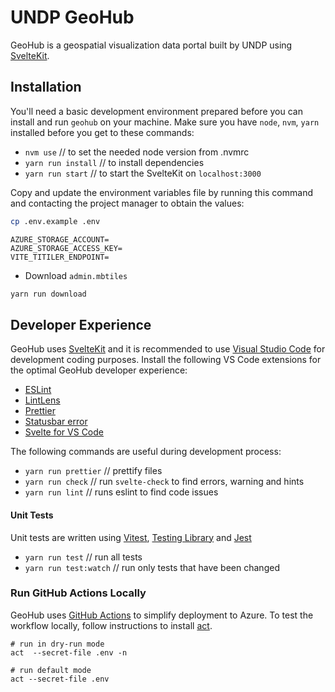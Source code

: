 # UNDP GeoHub

GeoHub is a geospatial visualization data portal built by UNDP using [SvelteKit](https://kit.svelte.dev/).

## Installation

You'll need a basic development environment prepared before you can install and run `geohub` on your machine.
Make sure you have `node`, `nvm`, `yarn` installed before you get to these commands:

- `nvm use` // to set the needed node version from .nvmrc
- `yarn run install` // to install dependencies
- `yarn run start` // to start the SvelteKit on `localhost:3000`

Copy and update the environment variables file by running this command and contacting the project manager to obtain the values:

```bash
cp .env.example .env
```

```
AZURE_STORAGE_ACCOUNT=
AZURE_STORAGE_ACCESS_KEY=
VITE_TITILER_ENDPOINT=
```

- Download `admin.mbtiles`

```bash
yarn run download
```

## Developer Experience

GeoHub uses [SvelteKit](https://kit.svelte.dev/) and it is recommended to use [Visual Studio Code](https://code.visualstudio.com/) for development coding purposes. Install the following VS Code extensions for the optimal GeoHub developer experience:

- [ESLint](https://marketplace.visualstudio.com/items?itemName=dbaeumer.vscode-eslint)
- [LintLens](https://marketplace.visualstudio.com/items?itemName=ghmcadams.lintlens)
- [Prettier](https://marketplace.visualstudio.com/items?itemName=esbenp.prettier-vscode)
- [Statusbar error](https://marketplace.visualstudio.com/items?itemName=JoeBerria.statusbarerror)
- [Svelte for VS Code](https://marketplace.visualstudio.com/items?itemName=svelte.svelte-vscode)

The following commands are useful during development process:

- `yarn run prettier` // prettify files
- `yarn run check` // run `svelte-check` to find errors, warning and hints
- `yarn run lint` // runs eslint to find code issues

#### Unit Tests

Unit tests are written using [Vitest](https://vitest.dev/), [Testing Library](https://testing-library.com/docs/svelte-testing-library/intro/) and [Jest](https://jestjs.io/)

- `yarn run test` // run all tests
- `yarn run test:watch` // run only tests that have been changed

### Run GitHub Actions Locally

GeoHub uses [GitHub Actions](https://docs.github.com/en/actions`) to simplify deployment to Azure. To test the workflow locally, follow instructions to install [act](https://github.com/nektos/act).

```
# run in dry-run mode
act  --secret-file .env -n

# run default mode
act --secret-file .env
```
